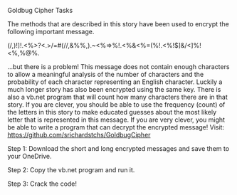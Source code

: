 Goldbug Cipher Tasks

The methods that are described in this story have been used to encrypt the following important message.

$%!<]%!<>%.)(/:%]/?!,,(!@%!@%<]~//$(/,)$!]!.$<%>?<.>/=#(//,&%%,).~<%=>%$!.$<%&<%=(%$!.$<%!$]&/<]%!<%,%@%.

…but there is a problem! This message does not contain enough characters to allow a meaningful analysis of the number of characters and the probability of each character representing an English character.
Luckily a much longer story has also been encrypted using the same key. There is also a vb.net program that will count how many characters there are in that story.
If you are clever, you should be able to use the frequency (count) of the letters in this story to make educated guesses about the most likely letter that is represented in this message.
If you are very clever, you might be able to write a program that can decrypt the encrypted  message!
Visit: https://github.com/srichardstchs/GoldbugCipher

Step 1: Download the short and long encrypted messages and save them to your OneDrive.

Step 2: Copy the vb.net program and run it.

Step 3: Crack the code!
